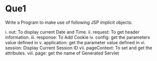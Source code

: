 # Que1

Write a Program to make use of following JSP implicit objects:

i. out: To display current Date and Time.
ii. request: To get header information.
iii. response: To Add Cookie
iv. config: get the parameters value defined in <init-param>
v. application: get the parameter value defined in <context-param>
vi. session: Display Current Session ID
vii. pageContext: To set and get the attributes.
viii. page: get the name of Generated Servlet
